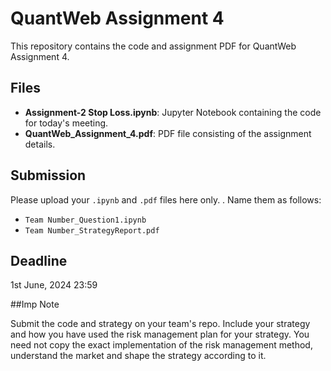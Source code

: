 # QuantWeb Assignment 4

This repository contains the code and assignment PDF for QuantWeb Assignment 4.

## Files

- **Assignment-2 Stop Loss.ipynb**: Jupyter Notebook containing the code for today's meeting.
- **QuantWeb_Assignment_4.pdf**: PDF file consisting of the assignment details.

## Submission

Please upload your `.ipynb`  and `.pdf` files here only. . Name them as follows:

- `Team Number_Question1.ipynb`
- `Team Number_StrategyReport.pdf`

## Deadline

1st June, 2024 23:59

##Imp Note


Submit the code and strategy on your team's repo. Include your strategy and how you have used the risk management plan for your strategy. You need not copy the exact implementation of the risk management method, understand the market and shape the strategy according to it.
